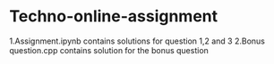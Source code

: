 # Techno-online-assignment
1.Assignment.ipynb contains solutions for question 1,2 and 3
2.Bonus question.cpp contains solution for the bonus question
